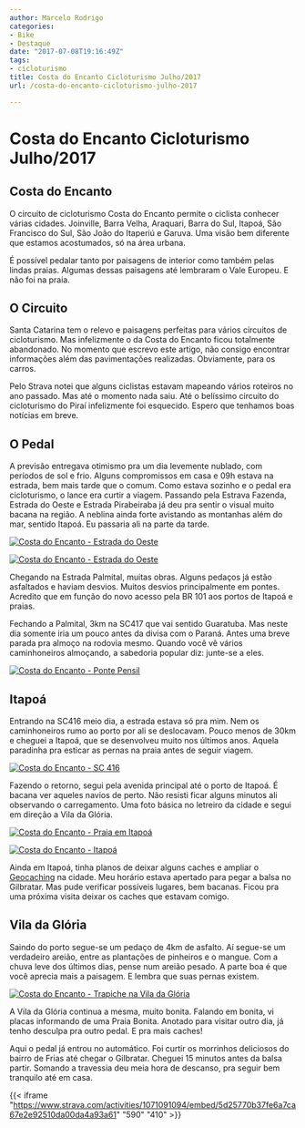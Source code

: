 ```yaml
---
author: Marcelo Rodrigo
categories:
- Bike
- Destaque
date: "2017-07-08T19:16:49Z"
tags:
- cicloturismo
title: Costa do Encanto Cicloturismo Julho/2017
url: /costa-do-encanto-cicloturismo-julho-2017

---
```

# Costa do Encanto Cicloturismo Julho/2017
## Costa do Encanto

O circuito de cicloturismo Costa do Encanto permite o ciclista conhecer várias cidades. Joinville, Barra Velha, Araquari, Barra do Sul, Itapoá, São Francisco do Sul, São João do Itaperiú e Garuva. Uma visão bem diferente que estamos acostumados, só na área urbana.

É possível pedalar tanto por paisagens de interior como também pelas lindas praias. Algumas dessas paisagens até lembraram o Vale Europeu. E não foi na praia.

## O Circuito

Santa Catarina tem o relevo e paisagens perfeitas para vários circuitos de cicloturismo. Mas infelizmente o da Costa do Encanto ficou totalmente abandonado. No momento que escrevo este artigo, não consigo encontrar informações além das pavimentações realizadas. Obviamente, para os carros.

Pelo Strava notei que alguns ciclistas estavam mapeando vários roteiros no ano passado. Mas até o momento nada saiu. Até o belíssimo circuito do cicloturismo do Piraí infelizmente foi esquecido. Espero que tenhamos boas notícias em breve.

## O Pedal

A previsão entregava otimismo pra um dia levemente nublado, com períodos de sol e frio. Alguns compromissos em casa e 09h estava na estrada, bem mais tarde que o comum. Como estava sozinho e o pedal era cicloturismo, o lance era curtir a viagem. Passando pela Estrava Fazenda, Estrada do Oeste e Estrada Pirabeiraba já deu pra sentir o visual muito bacana na região. A neblina ainda forte avistando as montanhas além do mar, sentido Itapoá. Eu passaria ali na parte da tarde.

[![Costa do Encanto - Estrada do Oeste](/images/2017/07/costa-do-encanto-IMG_20170706_093419130_HDR.webp)](/images/2017/07/costa-do-encanto-IMG_20170706_093419130_HDR.webp)

[![Costa do Encanto - Estrada do Oeste](/images/2017/07/costa-do-encanto-img_20170706_094135882.webp)](/images/2017/07/costa-do-encanto-img_20170706_094135882.webp)

Chegando na Estrada Palmital, muitas obras. Alguns pedaços já estão asfaltados e haviam desvios. Muitos desvios principalmente em pontes. Acredito que em função do novo acesso pela BR 101 aos portos de Itapoá e praias.

Fechando a Palmital, 3km na SC417 que vai sentido Guaratuba. Mas neste dia somente iria um pouco antes da divisa com o Paraná. Antes uma breve parada pra almoço na rodovia mesmo. Quando você vê vários caminhoneiros almoçando, a sabedoria popular diz: junte-se a eles.

[![Costa do Encanto - Ponte Pensil](/images/2017/07/costa-do-encanto-IMG_20170706_102606348.webp)](/images/2017/07/costa-do-encanto-IMG_20170706_102606348.webp)

## Itapoá

Entrando na SC416 meio dia, a estrada estava só pra mim. Nem os caminhoneiros rumo ao porto por ali se deslocavam. Pouco menos de 30km e cheguei a Itapoá, que se desenvolveu muito nos últimos anos. Aquela paradinha pra esticar as pernas na praia antes de seguir viagem.

[![Costa do Encanto - SC 416](/images/2017/07/costa-do-encanto-11390026.webp)](/images/2017/07/costa-do-encanto-11390026.webp)

Fazendo o retorno, segui pela avenida principal até o porto de Itapoá. É bacana ver aqueles navios de perto. Não resisti ficar alguns minutos ali observando o carregamento. Uma foto básica no letreiro da cidade e segui em direção a Vila da Glória.

[![Costa do Encanto - Praia em Itapoá](/images/2017/07/costa-do-encanto-IMG_20170706_133925671-450x800.webp)](/images/2017/07/costa-do-encanto-IMG_20170706_133925671.webp)

[![Costa do Encanto - Itapoá](/images/2017/07/costa-doe-encanto-itapoa-IMG_20170706_142646411.webp)](/images/2017/07/costa-doe-encanto-itapoa-IMG_20170706_142646411.webp)

Ainda em Itapoá, tinha planos de deixar alguns caches e ampliar o [Geocaching](/guia-geocaching) na cidade. Meu horário estava apertado para pegar a balsa no Gilbratar. Mas pude verificar possíveis lugares, bem bacanas. Ficou pra uma próxima visita deixar os caches que estavam comigo.

## Vila da Glória

Saindo do porto segue-se um pedaço de 4km de asfalto. Aí segue-se um verdadeiro areião, entre as plantações de pinheiros e o mangue. Com a chuva leve dos últimos dias, pense num areião pesado. A parte boa é que você aprecia mais a paisagem. E lembra que suas pernas existem.

[![Costa do Encanto - Trapiche na Vila da Glória](/images/2017/07/IMG_20170706_152502464.webp)](/images/2017/07/IMG_20170706_152502464.webp)

A Vila da Glória continua a mesma, muito bonita. Falando em bonita, vi placas informando de uma Praia Bonita. Anotado para visitar outro dia, já tenho desculpa pra outro pedal. E pra mais caches!

Aqui o pedal já entrou no automático. Foi curtir os morrinhos deliciosos do bairro de Frias até chegar o Gilbratar. Cheguei 15 minutos antes da balsa partir. Somando a travessia deu meia hora de descanso, pra seguir bem tranquilo até em casa.

{{< iframe "https://www.strava.com/activities/1071091094/embed/5d25770b37fe6a7ca67e2e92510da00da4a93a61" "590" "410" >}}